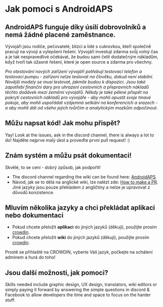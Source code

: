 # Jak pomoci s AndroidAPS

## AndroidAPS funguje díky úsilí dobrovolníků a nemá žádné placené zaměstnance.

Vývojáři jsou rodiče, pečovatelé, blízcí a lidé s cukrovkou, kteří společně pracují na vývoji a vylepšení řešení. Vývojáři investují zdarma svůj volný čas a je tak nespravedlivé očekávat, že budou sami čelit dodatečným nákladům, když tvoří tak úžasné řešení, které je open source a zdarma pro všechny.

*Pro otestování nových zařízení vývojáři potřebují testovací telefon a testovací pumpu - zařízení nelze testovat na člověku, dokud není stabilní. Novější modely se musí testovat, jakmile budou k dispozici. Jsou také zapotřebí finanční dary pro uhrazení cestovních a přepravních nákladů těchto dodávek mezi zeměmi vývojářů. Někdy je také pěkné přispět na pokrytí cestovních nákladů pro vývojáře - aby mohli opustit svoje tmavé pokoje, aby mohli uspořádat vzájemná setkání na konferencích a srazech - a aby mohli dát od všeho jejich tvůrčím a analytickým mozkům odpočinout.*

## Můžu napsat kód! Jak mohu přispět?

Yay! Look at the issues, ask in the discord channel, there is always a lot to do! Najděte nejprve malý úkol a proveďte první pull request! :)

## Znám systém a můžu psát dokumentaci!

Skvělé, to se cení - dobrý způsob, jak podpořit!

* The discord channel regarding the wiki can be found here: [AndroidAPS](https://discord.gg/4fQUWHZ4Mw). 
* Návod, jak se to dělá na anglické wiki, lze nalézt zde: [How to make a PR](../make-a-PR.md). Jiné jazyky jsou pouze překladem z angličtiny a nelze je upravovat z důvodů konzistence.

## Mluvím několika jazyky a chci překládat aplikaci nebo dokumentaci

* Pokud chcete přeložit **aplikaci** do jiných jazyků (děkuji), použijte prosím [crowdin](https://crowdin.com/project/androidaps).
* Pokud chcete přeložit **wiki** do jiných jazyků (děkuji), použijte prosím [crowdin](https://crowdin.com/project/androidapsdocs). 

Prostě se přihlaště na CROWDIN, vyberte Váš jazyk, počkejte na schálení adminem a hurá do toho!

## Jsou další možnosti, jak pomoci?

Skills needed include graphic design, UX design, translators, wiki editors or simply paying it forward by answering the simple questions in discord & Facebook to allow developers the time and space to focus on the harder stuff.
